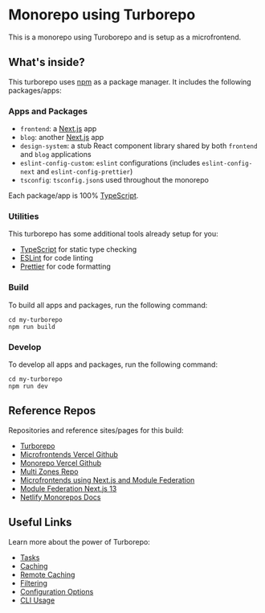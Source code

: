 # Monorepo using Turborepo

This is a monorepo using Turoborepo and is setup as a microfrontend.

## What's inside?

This turborepo uses [npm](https://www.npmjs.com/) as a package manager. It includes the following packages/apps:

### Apps and Packages

- `frontend`: a [Next.js](https://nextjs.org/) app
- `blog`: another [Next.js](https://nextjs.org/) app
- `design-system`: a stub React component library shared by both `frontend` and `blog` applications
- `eslint-config-custom`: `eslint` configurations (includes `eslint-config-next` and `eslint-config-prettier`)
- `tsconfig`: `tsconfig.json`s used throughout the monorepo

Each package/app is 100% [TypeScript](https://www.typescriptlang.org/).

### Utilities

This turborepo has some additional tools already setup for you:

- [TypeScript](https://www.typescriptlang.org/) for static type checking
- [ESLint](https://eslint.org/) for code linting
- [Prettier](https://prettier.io) for code formatting

### Build

To build all apps and packages, run the following command:

```
cd my-turborepo
npm run build
```

### Develop

To develop all apps and packages, run the following command:

```
cd my-turborepo
npm run dev
```

## Reference Repos
Repositories and reference sites/pages for this build:
- [Turborepo](https://turbo.build/repo/docs/handbook/package-installation)
- [Microfrontends Vercel Github](https://github.com/vercel/examples/tree/main/solutions/microfrontends)
- [Monorepo Vercel Github](https://github.com/vercel/examples/tree/main/solutions/monorepo)
- [Multi Zones Repo](https://github.com/vercel/next.js/tree/canary/examples/with-zones)
- [Microfrontends using Next.js and Module Federation](https://github.com/schalela/mf-nextjs)
- [Module Federation Next.js 13](https://github.com/module-federation/module-federation-examples/tree/master/nextjs-v13)
- [Netlify Monorepos Docs](https://docs.netlify.com/configure-builds/monorepos/)

## Useful Links

Learn more about the power of Turborepo:

- [Tasks](https://turbo.build/repo/docs/core-concepts/monorepos/running-tasks)
- [Caching](https://turbo.build/repo/docs/core-concepts/caching)
- [Remote Caching](https://turbo.build/repo/docs/core-concepts/remote-caching)
- [Filtering](https://turbo.build/repo/docs/core-concepts/monorepos/filtering)
- [Configuration Options](https://turbo.build/repo/docs/reference/configuration)
- [CLI Usage](https://turbo.build/repo/docs/reference/command-line-reference)
